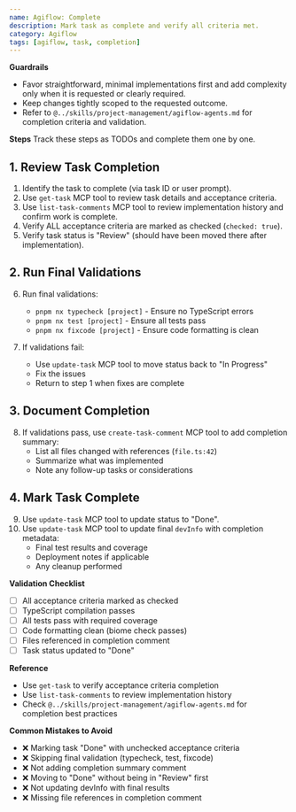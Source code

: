 ```yaml
---
name: Agiflow: Complete
description: Mark task as complete and verify all criteria met.
category: Agiflow
tags: [agiflow, task, completion]
---
```


**Guardrails**
- Favor straightforward, minimal implementations first and add complexity only when it is requested or clearly required.
- Keep changes tightly scoped to the requested outcome.
- Refer to `@../skills/project-management/agiflow-agents.md` for completion criteria and validation.

**Steps**
Track these steps as TODOs and complete them one by one.

## 1. Review Task Completion
1. Identify the task to complete (via task ID or user prompt).
2. Use `get-task` MCP tool to review task details and acceptance criteria.
3. Use `list-task-comments` MCP tool to review implementation history and confirm work is complete.
4. Verify ALL acceptance criteria are marked as checked (`checked: true`).
5. Verify task status is "Review" (should have been moved there after implementation).

## 2. Run Final Validations
6. Run final validations:
   - `pnpm nx typecheck [project]` - Ensure no TypeScript errors
   - `pnpm nx test [project]` - Ensure all tests pass
   - `pnpm nx fixcode [project]` - Ensure code formatting is clean

7. If validations fail:
   - Use `update-task` MCP tool to move status back to "In Progress"
   - Fix the issues
   - Return to step 1 when fixes are complete

## 3. Document Completion
8. If validations pass, use `create-task-comment` MCP tool to add completion summary:
   - List all files changed with references (`file.ts:42`)
   - Summarize what was implemented
   - Note any follow-up tasks or considerations

## 4. Mark Task Complete
9. Use `update-task` MCP tool to update status to "Done".
10. Use `update-task` MCP tool to update final `devInfo` with completion metadata:
    - Final test results and coverage
    - Deployment notes if applicable
    - Any cleanup performed

**Validation Checklist**
- [ ] All acceptance criteria marked as checked
- [ ] TypeScript compilation passes
- [ ] All tests pass with required coverage
- [ ] Code formatting clean (biome check passes)
- [ ] Files referenced in completion comment
- [ ] Task status updated to "Done"

**Reference**
- Use `get-task` to verify acceptance criteria completion
- Use `list-task-comments` to review implementation history
- Check `@../skills/project-management/agiflow-agents.md` for completion best practices

**Common Mistakes to Avoid**
- ❌ Marking task "Done" with unchecked acceptance criteria
- ❌ Skipping final validation (typecheck, test, fixcode)
- ❌ Not adding completion summary comment
- ❌ Moving to "Done" without being in "Review" first
- ❌ Not updating devInfo with final results
- ❌ Missing file references in completion comment
